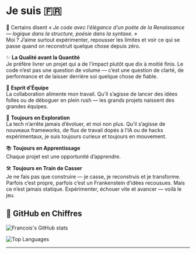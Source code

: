 # Je suis :fr:  

:man_dancing: Certains disent *« Je code avec l’élégance d’un poète de la Renaissance — logique dans la structure, poésie dans la syntaxe. »*  
Moi ? J’aime surtout expérimenter, repousser les limites et voir ce qui se passe quand on reconstruit quelque chose depuis zéro.  

✨ **La Qualité avant la Quantité**  
Je préfère livrer un projet qui a de l’impact plutôt que dix à moitié finis. Le code n’est pas une question de volume — c’est une question de clarté, de performance et de laisser derrière soi quelque chose de fiable.  

🤝 **Esprit d’Équipe**  
La collaboration alimente mon travail. Qu’il s’agisse de lancer des idées folles ou de déboguer en plein rush — les grands projets naissent des grandes équipes.  

🚀 **Toujours en Exploration**  
La tech n’arrête jamais d’évoluer, et moi non plus. Qu’il s’agisse de nouveaux frameworks, de flux de travail dopés à l’IA ou de hacks expérimentaux, je suis toujours curieux et toujours en mouvement.  

📚 **Toujours en Apprentissage**  
Chaque projet est une opportunité d’apprendre.  

🛠 **Toujours en Train de Casser**  
Je ne fais pas que construire — je casse, je reconstruis et je transforme. Parfois c’est propre, parfois c’est un Frankenstein d’idées recousues. Mais ce n’est jamais statique. Expérimenter, échouer vite et avancer — voilà le jeu.  

## 🎯 GitHub en Chiffres 

![Francois's GitHub stats](https://github-readme-stats.vercel.app/api?username=Nightwolf001&show_icons=true&theme=radical)  

![Top Languages](https://github-readme-stats.vercel.app/api/top-langs/?username=Nightwolf001&layout=compact&theme=radical)  

--- 
